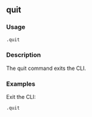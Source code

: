 ## quit

### Usage

```bash
.quit
```

### Description

The quit command exits the CLI.

### Examples

Exit the CLI:

```bash
.quit
```
